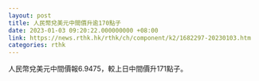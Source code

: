 ```yaml
---
layout: post
title: 人民幣兌美元中間價升逾170點子
date: 2023-01-03 09:20:22.000000000 +08:00
link: https://news.rthk.hk/rthk/ch/component/k2/1682297-20230103.htm
categories: rthk
---
```


人民幣兌美元中間價報6.9475，較上日中間價升171點子。
